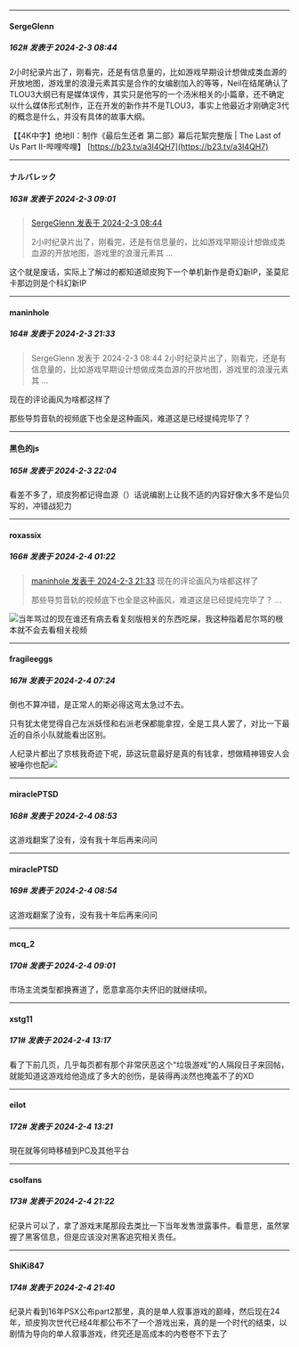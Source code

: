 
*****

####  SergeGlenn  
##### 162#       发表于 2024-2-3 08:44

2小时纪录片出了，刚看完，还是有信息量的，比如游戏早期设计想做成类血源的开放地图，游戏里的浪漫元素其实是合作的女编剧加入的等等，Neil在结尾确认了TLOU3大纲已有是媒体误传，其实只是他写的一个汤米相关的小篇章，还不确定以什么媒体形式制作，正在开发的新作并不是TLOU3，事实上他最近才刚确定3代的概念是什么，并没有具体的故事大纲。

【【4K中字】绝地II：制作《最后生还者 第二部》幕后花絮完整版 | The Last of Us Part II-哔哩哔哩】 [https://b23.tv/a3I4QH7](https://b23.tv/a3I4QH7)


*****

####  ナルバレック  
##### 163#       发表于 2024-2-3 09:01

<blockquote><a href="httphttps://bbs.saraba1st.com/2b/forum.php?mod=redirect&amp;goto=findpost&amp;pid=63868282&amp;ptid=2155748" target="_blank">SergeGlenn 发表于 2024-2-3 08:44</a>

2小时纪录片出了，刚看完，还是有信息量的，比如游戏早期设计想做成类血源的开放地图，游戏里的浪漫元素其 ...</blockquote>
这个就是废话，实际上了解过的都知道顽皮狗下一个单机新作是奇幻新IP，圣莫尼卡那边则是个科幻新IP


*****

####  maninhole  
##### 164#       发表于 2024-2-3 21:33

<blockquote>SergeGlenn 发表于 2024-2-3 08:44
2小时纪录片出了，刚看完，还是有信息量的，比如游戏早期设计想做成类血源的开放地图，游戏里的浪漫元素其 ...</blockquote>
现在的评论画风为啥都这样了

那些导剪音轨的视频底下也全是这种画风，难道这是已经提纯完毕了？


*****

####  黑色的js  
##### 165#       发表于 2024-2-3 22:04

看差不多了，顽皮狗都记得血源（）话说编剧上让我不适的内容好像大多不是仙贝写的，冲错战犯力


*****

####  roxassix  
##### 166#       发表于 2024-2-4 01:22

<blockquote><a href="httphttps://bbs.saraba1st.com/2b/forum.php?mod=redirect&amp;goto=findpost&amp;pid=63873420&amp;ptid=2155748" target="_blank">maninhole 发表于 2024-2-3 21:33</a>
现在的评论画风为啥都这样了

那些导剪音轨的视频底下也全是这种画风，难道这是已经提纯完毕了？ ...</blockquote>
<img src="https://static.saraba1st.com/image/smiley/face2017/067.png" referrerpolicy="no-referrer">当年骂过的现在谁还有病去看复刻版相关的东西吃屎，我这种指着尼尔骂的根本就不会去看相关视频


*****

####  fragileeggs  
##### 167#       发表于 2024-2-4 07:24

倒也不算冲错，是正常人的斯必得这弯太急过不去。

只有犹太佬觉得自己左派妖怪和右派老保都能拿捏，全是工具人罢了，对比一下最近的自杀小队就能看出区别。

人纪录片都出了京核我奇迹下呢，舔这玩意最好是真的有钱拿，想做精神锡安人会被唾你也配<img src="https://static.saraba1st.com/image/smiley/face2017/243.gif" referrerpolicy="no-referrer">


*****

####  miraclePTSD  
##### 168#       发表于 2024-2-4 08:53

这游戏翻案了没有，没有我十年后再来问问

*****

####  miraclePTSD  
##### 169#       发表于 2024-2-4 08:54

这游戏翻案了没有，没有我十年后再来问问

*****

####  mcq_2  
##### 170#       发表于 2024-2-4 09:01

市场主流类型都换赛道了，愿意拿高尔夫怀旧的就继续呗。


*****

####  xstg11  
##### 171#       发表于 2024-2-4 13:17

看了下前几页，几乎每页都有那个非常厌恶这个“垃圾游戏”的人隔段日子来回帖，就能知道这游戏给他造成了多大的创伤，是装得再淡然也掩盖不了的XD

*****

####  eilot  
##### 172#       发表于 2024-2-4 13:21

現在就等何時移植到PC及其他平台


*****

####  csolfans  
##### 173#       发表于 2024-2-4 21:22

纪录片可以了，拿了游戏末尾那段去类比一下当年发售泄露事件。看意思，虽然掌握了黑客信息，但是应该没对黑客追究相关责任。


*****

####  ShiKi847  
##### 174#       发表于 2024-2-4 21:40

纪录片看到16年PSX公布part2那里，真的是单人叙事游戏的巅峰，然后现在24年，顽皮狗次世代已经4年都公布不了一个游戏出来，真的是一个时代的结束，以剧情为导向的单人叙事游戏，终究还是高成本的内卷卷不下去了

